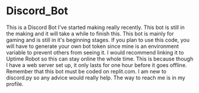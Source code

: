 # Discord_Bot
This is a Discord Bot I've started making really recently. This bot is still in the making and it will take a while to finish this. This bot is mainly for gaming and is still in it's beginning stages. If you plan to use this code, you will have to generate your own bot token since mine is an environment variable to prevent others from seeing it. I would recommend linking it to Uptime Robot so this can stay online the whole time. This is because though I have a web server set up, it only lasts for one hour before it goes offline. Remember that this bot must be coded on replit.com. I am new to discord.py so any advice would really help. The way to reach me is in my profile.
